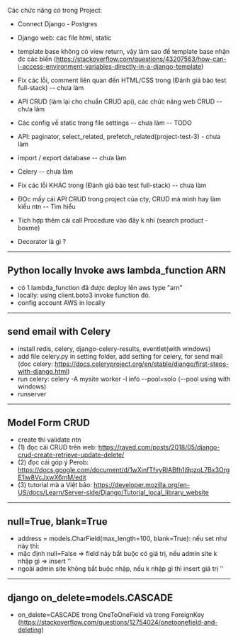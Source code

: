 Các chức năng có trong Project:
- Connect Django - Postgres
- Django web: các file html, static
- template base không có view return, vậy làm sao để template base nhận đc các biến
(https://stackoverflow.com/questions/43207563/how-can-i-access-environment-variables-directly-in-a-django-template)


- Fix các lỗi, comment liên quan đến HTML/CSS trong (Đánh giá bào test full-stack) -- chưa làm
- API CRUD (làm lại cho chuẩn CRUD api), các chức năng web CRUD -- chưa làm 
- Các config về static trong file settings -- chưa làm -- TODO
- API: paginator, select_related, prefetch_related(project-test-3) - chưa làm
- import / export database -- chưa làm
- Celery -- chưa làm
- Fix các lỗi KHÁC trong (Đánh giá bào test full-stack) -- chưa làm

- ĐỌc mấy cái API CRUD trong project của cty, CRUD mà mình hay làm kiểu ntn -- Tìm hiểu

- Tích hợp thêm cái call Procedure vào đây k nhỉ (search product - boxme)
- Decorator là gì ?

-----------
## Python locally Invoke aws lambda_function ARN
- có 1 lambda_function đã được deploy lên aws type "arn"
- locally: using client.boto3 invoke function đó.
- config account AWS in locally

----------
## send email with Celery
- install redis, celery, django-celery-results, eventlet(with windows)
- add file celery.py in setting folder, add setting for celery, for send mail
(doc celery: https://docs.celeryproject.org/en/stable/django/first-steps-with-django.html)
- run celery: celery -A mysite worker -l info --pool=solo (--pool using with windows)
- runserver

----------
## Model Form CRUD
- create thì validate ntn
- (1) đọc cái CRUD trên web: https://rayed.com/posts/2018/05/django-crud-create-retrieve-update-delete/
- (2) đọc cái góp ý Perob: https://docs.google.com/document/d/1wXinfTfvyRIABfh1i9pzoL7Bx3OrgE1iw8VcJxwX6mM/edit
- (3) tutorial mà a Việt bảo: https://developer.mozilla.org/en-US/docs/Learn/Server-side/Django/Tutorial_local_library_website
----------
## null=True, blank=True
- address = models.CharField(max_length=100, blank=True): nếu set như này thì:
- mặc định null=False => field này bắt buộc có giá trị, nếu admin site k nhập gì => insert ''
- ngoài admin site không bắt buộc nhập, nếu k nhập gì thì insert giá trị ''
----------
## django on_delete=models.CASCADE
- on_delete=CASCADE trong OneToOneField và trong ForeignKey
(https://stackoverflow.com/questions/12754024/onetoonefield-and-deleting)